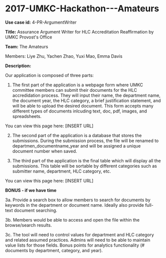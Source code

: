 # 2017-UMKC-Hackathon---Amateurs

<strong>Use case id:</strong> 4-PR-ArgumentWriter

<strong>Title:</strong> Assurance Argument Writer for HLC Accreditation Reaffirmation by UMKC Provost's Office

<strong>Team:</strong> The Amateurs

<strog>Members:</strong>
Liye Zhu,
Yachen Zhao,
Yuxi Mao,
Emma Davis


<strong>Description:</strong>


Our application is composed of three parts:


1. The first part of the application is a webpage form where UMKC committee members can submit their documents for the HLC accredidation process. They will input their name, the department name, the document year, the HLC category, a brief justification statement, and will be able to upload the desired document. This form accepts many different types of documents inlcuding text, doc, pdf, images, and spreadsheets.


You can view this page here: [INSERT URL]


2. The second part of the application is a database that stores the submissions. During the submission process, the file will be renamed to departmen_documentname_year and will be assigned a unique document number when saved.


3. The third part of the application is the final table which will display all the submissions. This table will be sortable by different categories such as submitter name, department, HLC category, etc.


You can view this page here: [INSERT URL]


<strong>BONUS - if we have time</strong>


3a. Provide a search box to allow members to search for documents by keywords in the department or document name. Ideally also provide full-text document searching.


3b. Members would be able to access and open the file within the browse/search results.


3c. The tool will need to control values for department and HLC category and related assumed practices. Admins will need to be able to maintain value lists for those fields. Bonus points for analytics functionality (# documents by department, category, and year).
